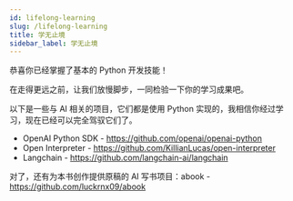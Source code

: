 ```yaml
---
id: lifelong-learning
slug: /lifelong-learning
title: 学无止境
sidebar_label: 学无止境
---
```


恭喜你已经掌握了基本的 Python 开发技能！

在走得更远之前，让我们放慢脚步，一同检验一下你的学习成果吧。

以下是一些与 AI 相关的项目，它们都是使用 Python 实现的，我相信你经过学习，现在已经可以完全驾驭它们了。

- OpenAI Python SDK - https://github.com/openai/openai-python
- Open Interpreter - https://github.com/KillianLucas/open-interpreter
- Langchain - https://github.com/langchain-ai/langchain

对了，还有为本书创作提供原稿的 AI 写书项目：abook - https://github.com/luckrnx09/abook
